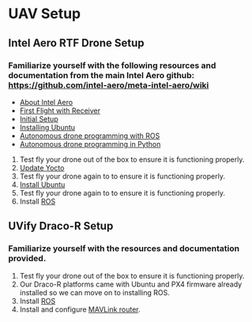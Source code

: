 # UAV Setup
## Intel Aero RTF Drone Setup
### Familiarize yourself with the following resources and documentation from the main Intel Aero github: https://github.com/intel-aero/meta-intel-aero/wiki
 * [About Intel Aero](https://github.com/intel-aero/meta-intel-aero/wiki/01-About-Intel-Aero)
 * [First Flight with Receiver](https://github.com/intel-aero/meta-intel-aero/wiki/03-First-flight)
 * [Initial Setup](https://github.com/intel-aero/meta-intel-aero/wiki/02-Initial-setup)
 * [Installing Ubuntu](https://github.com/intel-aero/meta-intel-aero/wiki/90-(References)-OS-user-Installation)
 * [Autonomous drone programming with ROS](https://github.com/intel-aero/meta-intel-aero/wiki/05-Autonomous-drone-programming-with-ROS)
 * [Autonomous drone programming in Python](https://github.com/intel-aero/meta-intel-aero/wiki/04-Autonomous-drone-programming-in-Python)
 
 1. Test fly your drone out of the box to ensure it is functioning properly. 
 2. [Update Yocto](https://github.com/nadiamcoleman/AUTONOMOUS-MULTI-UAS-LAB-SETUP/blob/master/UAV%20Initial%20Setup/Intel%20Aero%20Setup/Update%20Yocto.md)
 3. Test fly your drone again to to ensure it is functioning properly. 
 4. [Install Ubuntu](https://github.com/nadiamcoleman/AUTONOMOUS-MULTI-UAS-LAB-SETUP/blob/master/UAV%20Initial%20Setup/Intel%20Aero%20Setup/Installing%20ROS%20Kinetic.md)
 5. Test fly your drone again to to ensure it is functioning properly.
 6. Install [ROS](http://wiki.ros.org/ROS/Installation) 
 

## UVify Draco-R Setup
### Familiarize yourself with the resources and documentation provided. 
 1. Test fly your drone out of the box to ensure it is functioning properly. 
 2. Our Draco-R platforms came with Ubuntu and PX4 firmware already installed so we can move on to installing ROS.
 3. Install [ROS](http://wiki.ros.org/ROS/Installation)  
 4. Install and configure [MAVLink router](https://github.com/intel/mavlink-router).
 
 
 

